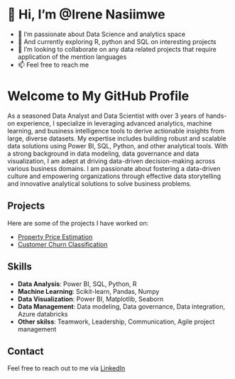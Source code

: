 # 👋 Hi, I’m @Irene Nasiimwe
- 👀 I’m passionate about Data Science and analytics space
- 🌱 And currently exploring R, python and SQL on interesting projects
- 💞️ I’m looking to collaborate on any data related projects that require application of the mention languages
- 📫 Feel free to reach me 

# Welcome to My GitHub Profile

As a seasoned Data Analyst and Data Scientist with over 3 years of hands-on experience, I specialize in leveraging advanced analytics, machine learning, and business intelligence tools to derive actionable insights from large, diverse datasets. My expertise includes building robust and scalable data solutions using Power BI, SQL, Python, and other analytical tools. With a strong background in data modeling, data governance and data visualization, I am adept at driving data-driven decision-making across various business domains. I am passionate about fostering a data-driven culture and empowering organizations through effective data storytelling and innovative analytical solutions to solve business problems.

## Projects

Here are some of the projects I have worked on:

- [Property Price Estimation](https://github.com/IreneN-Git/Property-Price-Estimation)
- [Customer Churn Classification](https://github.com/IreneN-Git/Customer-Churn-Classification)
<!-- - [Predictive Maintenance for Airport Operations](https://github.com/your_username/Predictive-Maintenance)
- [Retail Sales Forecasting](https://github.com/your_username/Retail-Sales-Forecasting)
- <!--[Customer Segmentation for Targeted Marketing](https://github.com/your_username/Customer-Segmentation)-->

## Skills

- **Data Analysis**: Power BI, SQL, Python, R
- **Machine Learning**: Scikit-learn, Pandas, Numpy
- **Data Visualization**: Power BI, Matplotlib, Seaborn
- **Data Management**: Data modeling, Data governance, Data integration, Azure databricks
- **Other skilss**: Teamwork, Leadership, Communication, Agile project management

## Contact

Feel free to reach out to me via [LinkedIn](https://www.linkedin.com/in/irene-nasiimwe) <!-- or [Email](mailto:irenenasiimwe@gmail.com).-->


<!---
IreneN-Git/IreneN-Git is a ✨ special ✨ repository because its `README.md` (this file) appears on your GitHub profile.
You can click the Preview link to take a look at your changes.
--->
